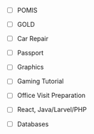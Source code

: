 - [ ] POMIS
- [ ] GOLD
- [ ] Car Repair
- [ ] Passport
- [ ] Graphics
- [ ] Gaming Tutorial
- [ ] Office Visit Preparation
- [ ] React, Java/Larvel/PHP
- [ ] Databases


